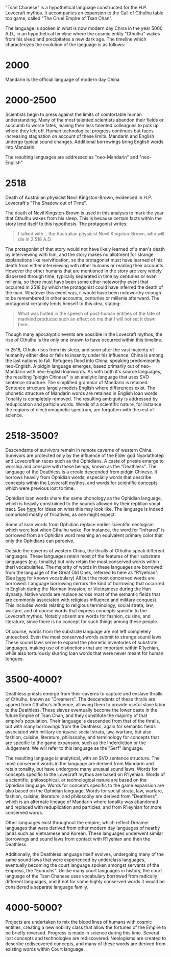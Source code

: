 "Tsan Chanese" is a hypothetical language constructed for the H.P. Lovecraft mythos. It accompanies an expansion to the Call of Cthulhu table top game, called "The Cruel Empire of Tsan Chan". 

The language is spoken in what is now modern day China in the year 5000 A.D., in an hypothetical timeline where the cosmic entity "Cthulhu" wakes from his sleep and precipitates a new dark age. The timeline which characterizes the evolution of the language is as follows:

# 2000
Mandarin is the official language of modern day China

# 2000-2500
Scientists begin to press against the limits of comfortable human understanding.
Many of the most talented scientists abandon their fields or succumb to worse fates, 
leaving their less talented colleagues to pick up where they left off.
Human technological progress continues but faces increasing stagnation on account of these limits.
Mandarin and English undergo typical sound changes. Additional borrowings bring English words into Mandarin.

The resulting languages are addressed as "neo-Mandarin" and "neo-English"

# 2518
Death of Australian physicist Nevil Kingston-Brown, evidenced in H.P. Lovecraft's "The Shadow out of Time".

The death of Nevil Kingston-Brown is used in this analysis to mark the year that Cthulhu wakes from his sleep.
This is because certain facts within the story lend itself to this hypothesis.
The protagonist writes:

> I talked with... the Australian physicist Nevil Kingston-Brown, who will die in 2,518 A.D.

The protagonist of that story would not have likely learned of a man's death by interviewing with him,
and the story makes no allotment for strange explanations like revivification,
so the protagonist must have learned of his death from either interviewing with other humans or reading their accounts.
However the other humans that are mentioned in the story are very widely dispersed through time,
typically separated in time by centuries or even millenia,
so there must have been some other noteworthy event that occurred in 2518 
by which the protagonist could have inferred the death of the man.
Whatever this event was, it would have been noteworthy enough to be remembered in other accounts, centuries or millenia afterward.
The protagonist certainly lends himself to this idea, stating:

> What was hinted in the speech of post-human entities of the fate of mankind produced such an effect on me that I will not set it down here.

Though many apocalyptic events are possible in the Lovecraft mythos, 
the rise of Cthulhu is the only one known to have occurred within this timeline.

In 2518, Cthulu rises from his sleep, and soon after the vast majority of humanity either dies or falls to insanity under his influence.
China is among the last nations to fall. Refugees flood into China, speaking predominantly neo-English.
A pidgin language emerges, based primarily out of neo-Mandarin with neo-English loanwords. 
As with both it's source languages, the resulting "pidgin Chinese" is an analytic language that uses SVO sentence structure.
The simplified grammar of Mandarin is retained. Sentence structure largely models English where differences exist. 
The phonetic structure of Mandarin words are retained in English loan words.
Tonality is completely removed. The resulting ambiguity is addressed by reduplication and particle words.
Words of a scientific nature, for instance the regions of electromagnetic spectrum, are forgotten with the rest of science.

# 2518-3500?
Descendants of survivors remain in remote caverns of western China.
Survivors are protected only by the influence of the Elder god Nyarlathotep 
and Lovecraftian races such as the Ophidians.
A caste of priests emerge to worship and conspire with these beings, known as the "Deathless".
The language of the Deathless is a creole descended from pidgin Chinese.
It borrows heavily from Ophidian words, especially words that describe concepts within the Lovecraft mythos,
and words for scientific concepts which were previous lost to time.

Ophidian loan words share the same phonology as the Ophidian language, 
which is heavily constrained to the sounds allowed by their reptilian vocal tract.
See [here](https://youtu.be/8vahlnBkVUA?t=294) for ideas on what this may look like.
The language is indeed comprised mostly of fricatives, as one might expect.

Some of loan words from Ophidian replace earlier scientific neologism which were lost when Cthulhu woke.
For instance, the word for "infrared" is borrowed from an Ophidian word 
meaning an equivalent primary color that only the Ophidians can perceive.

Outside the caverns of western China, the thralls of Cthulhu speak different languages.
These languages retain most of the features of their substrate languages (e.g. tonality)
but only retain the most conserved words within theri vocabularies.
The majority of words in these languages are borrowed from the language of the Great Old Ones, 
referred to here as "R'lyehian". (See [here](http://yog-sothoth.com/wiki/index.php/R%27lyehian) for known vocabulary)
All but the most concerved words are borrowed.
Language borrowing mirrors the kind of borrowing that occurred in English during the Norman Invasion, 
or Vietnamese during the Han dynasty.
Native words are replace across most of the semantic fields 
that are commonly associated with religious influence and military conquest.
This includes words relating to religious terminology, social strata, law, warfare, 
and of course words that express concepts specific to the Lovecraft mythos.
Notably absent are words for fashion, cuisine, and literature, 
since there is no concept for such things among these people.

Of course, words from the substrate language are not left completely untouched.
Even the most conserved words submit to strange sound laws. 
These sound laws serve to expand the phonetic inventories of substrate languages,
making use of distinctions that are important within R'lyehian, 
while also torturously slurring loan words that were never meant for human tongues.

# 3500-4000?
Deathless priests emerge from their caverns to capture and enslave thralls of Cthulhu, known as "Dreamers". 
The descendants of these thralls are spared from Cthulhu's influence, 
allowing them to provide useful slave labor to the Deathless.
These slaves eventually become the lower caste in the future Empire of Tsan Chan,
and they constitute the majority of that empire's population.
Their language is descended from that of the thralls, 
but with many borrowings from the Deathless, again for semantic fields associated with military conquest:
social strata, law, warfare, but also fashion, cuisine, literature, philosophy,
and terminology for concepts that are specific to the game expansion, such as the Inderdiction or the Judgement.
We will refer to this language as the "Serf" language.

The resulting language is analytical, with an SVO sentence structure.
The most conserved words in the language are derived from Mandarin and retain tonality, 
but have undergone many unusual sound laws.
Words for concepts specific to the Lovecraft mythos are based on R'lyehian.
Words of a scientific, philosophical, or technological nature are based on the Ophidian language.
Words for concepts specific to the game expansion are also based on the Ophidian language.
Words for social strata, law, warfare, fashion, cuisine, literature, and philosophy 
are derived from "Deathless", which is an alternate lineage of Mandarin where tonality was abandoned and replaced 
with reduplication and particles, and from R'leyhian for more conserved words.

Other languages exist throughout the empire, 
which reflect Dreamer languages that were derived from other modern day languages 
of nearby lands such as Vietnamese and Korean.
These languages underwent similar borrowings and sound laws from contact with R'lyehian and then the Deathless.

Additionally, the Deathless language itself evolves, 
undergoing many of the same sound laws that were experienced by underclass languages,
eventually becoming the court language spoken amongst servants of the Empress, the "Eunuchs".
Unlike many court languages in history, the court language of the Tsan Chanese 
uses vocabulary borrowed from radically different languages,
and if not for some highly conserved words it would be considered a separate language family.

# 4000-5000?
Projects are undertaken to mix the blood lines of humans with cosmic entities, 
creating a new nobility class that allow the fortunes of the Empire to be briefly reversed.
Progress is made in science during this time. Several lost concepts and technologies are rediscovered.
Neologisms are created to describe rediscovered concepts, 
and many of these words are derived from existing words within Court language. 
